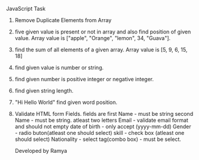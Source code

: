 JavaScript Task
1. Remove Duplicate Elements from Array
2. five given value is present or not in array and also find position of given value. 
Array value is ["apple", "Orange", "lemon", 34, "Guava"].
3. find the sum of all elements of a given array. Array value is [5, 9, 6, 15, 18]
4. find given value is number or string.
5. find given number is positive integer or negative integer.
6. find given string length.
7. "Hi Hello World" find given word position.
8. Validate HTML form Fields. fields are
     first Name - must be string
     second Name - must be string. atleast two letters
     Email - validate email format and should not empty
     date of birth - only accept (yyyy-mm-dd)
     Gender - radio buton(atleast one should select)
     skill - check box (atleast one should select)
     Nationality - select tag(combo box) - must be select.

   Developed by Ramya
